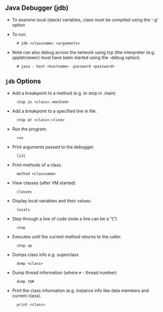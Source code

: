 <!--
Categories:
  - java
  - jdb
Tags:
  - java
  - jdb
-->


## Java Debugger (jdb)

- To examine local (stack) variables, class must be compiled using the ‘-g’ option
- To run:

        # jdb <classname> <arguments>

- Note can also debug across the network using tcp (the interpreter (e.g. appletviewer) must have been started using the -debug option).

        # java - host <hostname> -password <password>


## `jdb` Options

- Add a breakpoint to a method (e.g. to stop in .main)

        stop in <class>.<method>

- Add a breakpoint to a specified line in file.

        stop at <class>:<line>

- Run the program.

        run

- Print arguments passed to the debugger.

        list

- Print methods of a class.

        method <classname>

- View classes (after VM started)

        classes

- Display local variables and their values.

        locals

- Step through a line of code (note a line can be a “{“)

        step

- Executes until the current method returns to the caller.

        step up

- Dumps class info e.g. superclass

        dump <class>

- Dump thread information (where `#` - thread number)

        dump t@#

- Print the class information (e.g. instance info like data members and current class).

        print <class>
